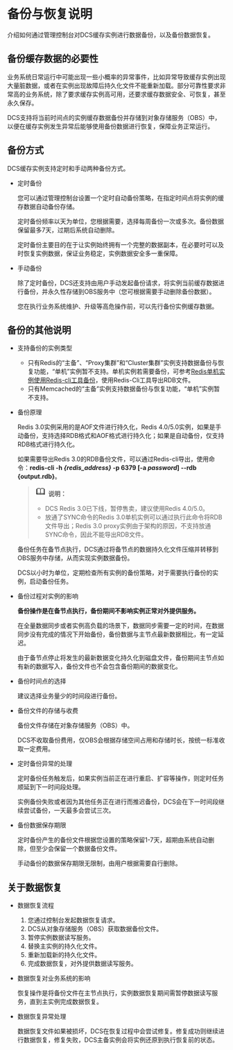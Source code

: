 # 备份与恢复说明<a name="dcs-ug-0713010"></a>

介绍如何通过管理控制台对DCS缓存实例进行数据备份，以及备份数据恢复。

## 备份缓存数据的必要性<a name="section456145517195"></a>

业务系统日常运行中可能出现一些小概率的异常事件，比如异常导致缓存实例出现大量脏数据，或者在实例出现故障后持久化文件不能重新加载。部分可靠性要求非常高的业务系统，除了要求缓存实例高可用，还要求缓存数据安全、可恢复，甚至永久保存。

DCS支持将当前时间点的实例缓存数据备份并存储到对象存储服务（OBS）中，以便在缓存实例发生异常后能够使用备份数据进行恢复，保障业务正常运行。

## 备份方式<a name="section944618010201"></a>

DCS缓存实例支持定时和手动两种备份方式。

-   定时备份

    您可以通过管理控制台设置一个定时自动备份策略，在指定时间点将实例的缓存数据自动备份存储。

    定时备份频率以天为单位，您根据需要，选择每周备份一次或多次。备份数据保留最多7天，过期后系统自动删除。

    定时备份主要目的在于让实例始终拥有一个完整的数据副本，在必要时可以及时恢复实例数据，保证业务稳定，实例数据安全多一重保障。

-   手动备份

    除了定时备份，DCS还支持由用户手动发起备份请求，将实例当前缓存数据进行备份，并永久性存储到OBS服务中（您可根据需要手动删除备份数据）。

    您在执行业务系统维护、升级等高危操作前，可以先行备份实例缓存数据。


## 备份的其他说明<a name="section17292763209"></a>

-   支持备份的实例类型
    -   只有Redis的“主备”、“Proxy集群”和“Cluster集群”实例支持数据备份与恢复功能，“单机”实例暂不支持。单机实例若需要备份，可参考[Redis单机实例使用Redis-cli工具备份](https://support.huaweicloud.com/dcs_faq/dcs-faq-0427075.html)，使用Redis-Cli工具导出RDB文件。
    -   只有Memcached的“主备”实例支持数据备份与恢复功能，“单机”实例暂不支持。

-   备份原理

    Redis 3.0实例采用的是AOF文件进行持久化，Redis 4.0/5.0实例，如果是手动备份，支持选择RDB格式和AOF格式进行持久化；如果是自动备份，仅支持RDB格式进行持久化。

    如果需要导出Redis 3.0的RDB备份文件，可以通过Redis-cli导出，使用命令：**redis-cli -h  _\{redis\_address\}_  -p 6379 \[-a  _password_\] --rdb \{output.rdb\}**。

    >![](public_sys-resources/icon-note.gif) **说明：** 
    >-   DCS Redis 3.0已下线，暂停售卖，建议使用Redis 4.0/5.0。
    >-   放通了SYNC命令的Redis 3.0单机实例可以通过执行此命令将RDB文件导出；Redis 3.0 proxy实例由于架构的原因，不支持放通SYNC命令，因此不能导出RDB文件。

    备份任务在备节点执行，DCS通过将备节点的数据持久化文件压缩并转移到OBS服务中存储，从而实现实例数据备份。

    DCS以小时为单位，定期检查所有实例的备份策略，对于需要执行备份的实例，启动备份任务。

-   备份过程对实例的影响

    **备份操作是在备节点执行，备份期间不影响实例正常对外提供服务。**

    在全量数据同步或者实例高负载的场景下，数据同步需要一定的时间，在数据同步没有完成的情况下开始备份，备份数据与主节点最新数据相比，有一定延迟。

    由于备节点停止将发生的最新数据变化持久化到磁盘文件，备份期间主节点如有新的数据写入，备份文件也不会包含备份期间的数据变化。

-   备份时间点的选择

    建议选择业务量少的时间段进行备份。

-   备份文件的存储与收费

    备份文件存储在对象存储服务（OBS）中。

    DCS不收取备份费用，仅OBS会根据存储空间占用和存储时长，按统一标准收取一定费用。

-   定时备份异常的处理

    定时备份任务触发后，如果实例当前正在进行重启、扩容等操作，则定时任务顺延到下一时间段处理。

    实例备份失败或者因为其他任务正在进行而推迟备份，DCS会在下一时间段继续尝试备份，一天最多会尝试三次。

-   备份数据保存期限

    定时备份产生的备份文件根据您设置的策略保留1-7天，超期由系统自动删除，但至少会保留一个数据备份文件。

    手动备份的数据保存期限无限制，由用户根据需要自行删除。


## 关于数据恢复<a name="section124161411192019"></a>

-   数据恢复流程
    1.  您通过控制台发起数据恢复请求。
    2.  DCS从对象存储服务（OBS）获取数据备份文件。
    3.  暂停实例数据读写服务。
    4.  替换主实例的持久化文件。
    5.  重新加载新的持久化文件。
    6.  完成数据恢复，对外提供数据读写服务。

-   数据恢复对业务系统的影响

    恢复操作是将备份文件在主节点执行，实例数据恢复期间需暂停数据读写服务，直到主实例完成数据恢复。

-   数据恢复异常处理

    数据恢复文件如果被损坏，DCS在恢复过程中会尝试修复。修复成功则继续进行数据恢复，修复失败，DCS主备实例会将实例还原到执行恢复前的状态。


